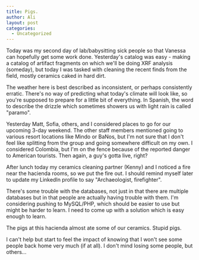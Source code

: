 ```yaml
---
title: Pigs.
author: Ali
layout: post
categories:
  - Uncategorized
---
```

Today was my second day of lab/babysitting sick people so that Vanessa can hopefully get some work done. Yesterday's catalog was easy - making a catalog of artifact fragments on which we'll be doing XRF analysis (someday), but today I was tasked with cleaning the recent finds from the field, mostly ceramics caked in hard dirt.

The weather here is best described as inconsistent, or perhaps consistently erratic. There's no way of predicting what today's climate will look like, so you're supposed to prepare for a little bit of everything. In Spanish, the word to describe the drizzle which sometimes showers us with light rain is called "paramo".

Yesterday Matt, Sofia, others, and I considered places to go for our upcoming 3-day weekend. The other staff members mentioned going to various resort locations like Mindo or BaNos, but I'm not sure that I don't feel like splitting from the group and going somewhere difficult on my own. I considered Colombia, but I'm on the fence because of the reported danger to American tourists. Then again, a guy's gotta live, right?

After lunch today my ceramics cleaning partner (Kenny) and I noticed a fire near the hacienda rooms, so we put the fire out. I should remind myself later to update my LinkedIn profile to say "Archaeologist, firefighter".

There's some trouble with the databases, not just in that there are multiple databases but in that people are actually having trouble with them. I'm considering pushing to MySQL/PHP, which should be easier to use but might be harder to learn. I need to come up with a solution which is easy enough to learn.

The pigs at this hacienda almost ate some of our ceramics. Stupid pigs.

I can't help but start to feel the impact of knowing that I won't see some people back home very much (if at all). I don't mind losing some people, but others...
